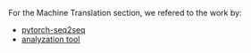 For the Machine Translation section, we refered to the work by:
- [pytorch-seq2seq](https://github.com/bentrevett/pytorch-seq2seq)
- [analyzation tool](https://github.com/neulab/compare-mt)
